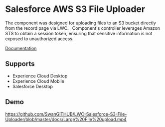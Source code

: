 # Salesforce AWS S3 File Uploader

The component was designed for uploading files to an S3 bucket directly from the record page via LWC. &nbsp;
Component's controller leverages Amazon STS to obtain a session token, ensuring that sensitive information is not exposed to unauthorized access.

[Documentation](/docs)

## Supports

- Experience Cloud Desktop
- Experience Cloud Mobile
- Salesforce Desktop

## Demo

https://github.com/SwanGlTHUB/LWC-Salesforce-S3-File-Uploader/blob/master/docs/Large%20FIle%20upload.mp4
